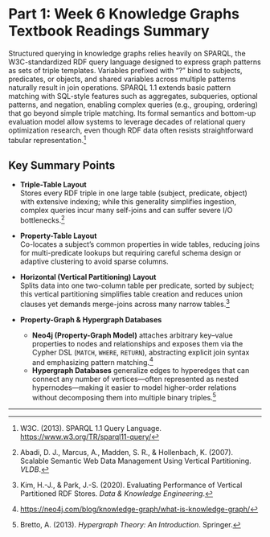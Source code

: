 # Part 1: Week 6 Knowledge Graphs Textbook Readings Summary

Structured querying in knowledge graphs relies heavily on SPARQL, the W3C-standardized RDF query language designed to express graph patterns as sets of triple templates. Variables prefixed with “?” bind to subjects, predicates, or objects, and shared variables across multiple patterns naturally result in join operations. SPARQL 1.1 extends basic pattern matching with SQL-style features such as aggregates, subqueries, optional patterns, and negation, enabling complex queries (e.g., grouping, ordering) that go beyond simple triple matching. Its formal semantics and bottom-up evaluation model allow systems to leverage decades of relational query optimization research, even though RDF data often resists straightforward tabular representation.[^1]

## Key Summary Points

- **Triple-Table Layout**  
  Stores every RDF triple in one large table (subject, predicate, object) with extensive indexing; while this generality simplifies ingestion, complex queries incur many self-joins and can suffer severe I/O bottlenecks.[^2]

- **Property-Table Layout**  
  Co-locates a subject’s common properties in wide tables, reducing joins for multi-predicate lookups but requiring careful schema design or adaptive clustering to avoid sparse columns.

- **Horizontal (Vertical Partitioning) Layout**  
  Splits data into one two-column table per predicate, sorted by subject; this vertical partitioning simplifies table creation and reduces union clauses yet demands merge-joins across many narrow tables.[^3]

- **Property-Graph & Hypergraph Databases**  
  - **Neo4j (Property-Graph Model)** attaches arbitrary key–value properties to nodes and relationships and exposes them via the Cypher DSL (`MATCH`, `WHERE`, `RETURN`), abstracting explicit join syntax and emphasizing pattern matching.[^4]  
  - **Hypergraph Databases** generalize edges to hyperedges that can connect any number of vertices—often represented as nested hypernodes—making it easier to model higher-order relations without decomposing them into multiple binary triples.[^5]

---

[^1]: W3C. (2013). SPARQL 1.1 Query Language. https://www.w3.org/TR/sparql11-query/  
[^2]: Abadi, D. J., Marcus, A., Madden, S. R., & Hollenbach, K. (2007). Scalable Semantic Web Data Management Using Vertical Partitioning. *VLDB*.  
[^3]: Kim, H.-J., & Park, J.-S. (2020). Evaluating Performance of Vertical Partitioned RDF Stores. *Data & Knowledge Engineering*.  
[^4]: https://neo4j.com/blog/knowledge-graph/what-is-knowledge-graph/ 
[^5]: Bretto, A. (2013). *Hypergraph Theory: An Introduction*. Springer.  



